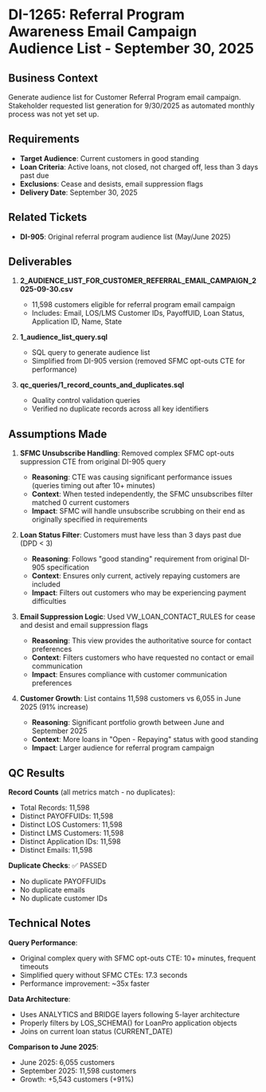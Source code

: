 # DI-1265: Referral Program Awareness Email Campaign Audience List - September 30, 2025

## Business Context
Generate audience list for Customer Referral Program email campaign. Stakeholder requested list generation for 9/30/2025 as automated monthly process was not yet set up.

## Requirements
- **Target Audience**: Current customers in good standing
- **Loan Criteria**: Active loans, not closed, not charged off, less than 3 days past due
- **Exclusions**: Cease and desists, email suppression flags
- **Delivery Date**: September 30, 2025

## Related Tickets
- **DI-905**: Original referral program audience list (May/June 2025)

## Deliverables
1. **2_AUDIENCE_LIST_FOR_CUSTOMER_REFERRAL_EMAIL_CAMPAIGN_2025-09-30.csv**
   - 11,598 customers eligible for referral program email campaign
   - Includes: Email, LOS/LMS Customer IDs, PayoffUID, Loan Status, Application ID, Name, State

2. **1_audience_list_query.sql**
   - SQL query to generate audience list
   - Simplified from DI-905 version (removed SFMC opt-outs CTE for performance)

3. **qc_queries/1_record_counts_and_duplicates.sql**
   - Quality control validation queries
   - Verified no duplicate records across all key identifiers

## Assumptions Made

1. **SFMC Unsubscribe Handling**: Removed complex SFMC opt-outs suppression CTE from original DI-905 query
   - **Reasoning**: CTE was causing significant performance issues (queries timing out after 10+ minutes)
   - **Context**: When tested independently, the SFMC unsubscribes filter matched 0 current customers
   - **Impact**: SFMC will handle unsubscribe scrubbing on their end as originally specified in requirements

2. **Loan Status Filter**: Customers must have less than 3 days past due (DPD < 3)
   - **Reasoning**: Follows "good standing" requirement from original DI-905 specification
   - **Context**: Ensures only current, actively repaying customers are included
   - **Impact**: Filters out customers who may be experiencing payment difficulties

3. **Email Suppression Logic**: Used VW_LOAN_CONTACT_RULES for cease and desist and email suppression flags
   - **Reasoning**: This view provides the authoritative source for contact preferences
   - **Context**: Filters customers who have requested no contact or email communication
   - **Impact**: Ensures compliance with customer communication preferences

4. **Customer Growth**: List contains 11,598 customers vs 6,055 in June 2025 (91% increase)
   - **Reasoning**: Significant portfolio growth between June and September 2025
   - **Context**: More loans in "Open - Repaying" status with good standing
   - **Impact**: Larger audience for referral program campaign

## QC Results

**Record Counts** (all metrics match - no duplicates):
- Total Records: 11,598
- Distinct PAYOFFUIDs: 11,598
- Distinct LOS Customers: 11,598
- Distinct LMS Customers: 11,598
- Distinct Application IDs: 11,598
- Distinct Emails: 11,598

**Duplicate Checks**: ✅ PASSED
- No duplicate PAYOFFUIDs
- No duplicate emails
- No duplicate customer IDs

## Technical Notes

**Query Performance**:
- Original complex query with SFMC opt-outs CTE: 10+ minutes, frequent timeouts
- Simplified query without SFMC CTEs: 17.3 seconds
- Performance improvement: ~35x faster

**Data Architecture**:
- Uses ANALYTICS and BRIDGE layers following 5-layer architecture
- Properly filters by LOS_SCHEMA() for LoanPro application objects
- Joins on current loan status (CURRENT_DATE)

**Comparison to June 2025**:
- June 2025: 6,055 customers
- September 2025: 11,598 customers
- Growth: +5,543 customers (+91%)